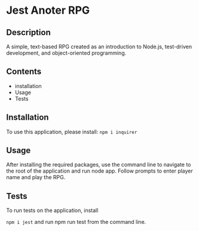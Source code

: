 # Jest Anoter RPG

## Description
A simple, text-based RPG created as an introduction to Node.js, test-driven development, and object-oriented programming.

## Contents
* installation
* Usage
* Tests

## Installation
To use this application, please install:
`npm i inquirer`

## Usage
After installing the required packages, use the command line to navigate to the root of the application and run node app. Follow prompts to enter player name and play the RPG.

## Tests
To run tests on the application, install

`npm i jest`
and run npm run test from the command line.